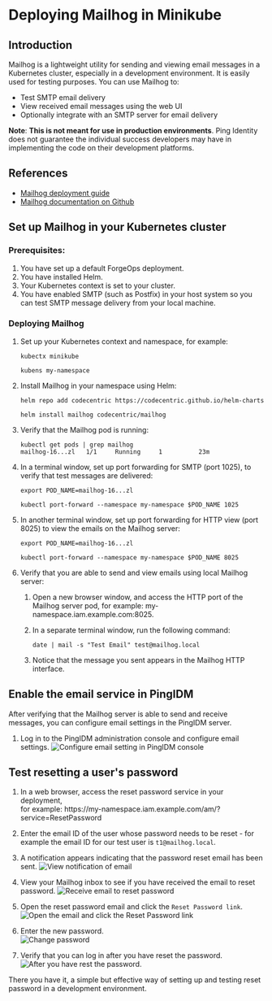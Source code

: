 # Deploying Mailhog in Minikube 

## Introduction

Mailhog is a lightweight utility for sending and viewing email messages in a 
Kubernetes cluster, especially in a development environment. It is easily used 
for testing purposes. You can use Mailhog to:
* Test SMTP email delivery 
* View received email messages using the web UI
* Optionally integrate with an SMTP server for email delivery

**Note**: **This is not meant for use in production environments**. 
Ping Identity does not guarantee the individual success developers may have in 
implementing the code on their development platforms.

## References

* [Mailhog deployment guide](https://artifacthub.io/packages/helm/codecentric/mailhog)
* [Mailhog documentation on Github](https://github.com/mailhog/MailHog/tree/master/docs)

## Set up Mailhog in your Kubernetes cluster

### Prerequisites:
1. You have set up a default ForgeOps deployment.
1. You have installed Helm.
1. Your Kubernetes context is set to your cluster.
1. You have enabled SMTP (such as Postfix) in your host system so you can test SMTP message delivery from your local machine.

### Deploying Mailhog

1. Set up your Kubernetes context and namespace, for example:

    ```
    kubectx minikube

    kubens my-namespace
    ```
1.  Install Mailhog in your namespace using Helm:

    ```
    helm repo add codecentric https://codecentric.github.io/helm-charts
    
    helm install mailhog codecentric/mailhog 
    ```

1. Verify that the Mailhog pod is running:

    ```
    kubectl get pods | grep mailhog
    mailhog-16...zl   1/1     Running     1          23m
    ```

1. In a terminal window, set up port forwarding for SMTP (port 1025), to verify that test messages are delivered:

    ```
    export POD_NAME=mailhog-16...zl

    kubectl port-forward --namespace my-namespace $POD_NAME 1025
    ```
 
1. In another terminal window, set up port forwarding for HTTP view (port 8025) to view the emails on the Mailhog server:

    ```
    export POD_NAME=mailhog-16...zl

    kubectl port-forward --namespace my-namespace $POD_NAME 8025
    ```

1. Verify that you are able to send and view emails using local Mailhog server:

    1. Open a new browser window, and access the HTTP port of the  Mailhog server 
    pod, for example: my-namespace.iam.example.com:8025. 
    
    1. In a separate terminal window, run the following command:
        ```
        date | mail -s "Test Email" test@mailhog.local
        ```

    1. Notice that the message you sent appears in the Mailhog HTTP interface.   
    
## Enable the email service in PingIDM

After verifying that the Mailhog server is able to send and receive messages, you 
can configure email settings in the PingIDM server.

1. Log in to the PingIDM administration console and configure email settings. 
![Configure email setting in PingIDM console](./images/idm-email-setting.png)

## Test resetting a user's password

1. In a web browser, access the reset password  service in your deployment, <br/> for example: https<nolink>://my-namespace.iam.example.com/am/?service=ResetPassword 

1. Enter the email ID of the user whose password needs to be reset - for example  the email ID for our test user is `t1@mailhog.local`.

1. A notification appears indicating that the password reset email has been sent.
![View notification of email](./images/email-notify.png)

1. View your Mailhog inbox to see if you have received the email to reset password.
![Receive email to reset password](./images/reset-password-email-0.png) 

1. Open the reset password email and click the `Reset Password link`.
![Open the email and click the Reset Password link](./images/reset-password-link.png)

1. Enter the new password.<br/>
![Change password](./images/change-password.png)

1. Verify that you can log in after you have reset the password.
![After you have rest the password](./images/after-changing-password.png).

 There you have it, a simple but effective way of setting up and testing reset 
 password in a development environment.  